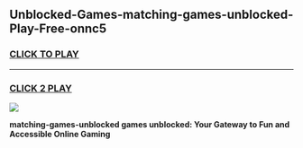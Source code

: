 
## Unblocked-Games-matching-games-unblocked-Play-Free-onnc5
<h3>
<a href="https://premium76.site?title=matching-games-unblocked&ref=18A1">CLICK TO PLAY</a></h3>
<hr>

<h3>
<a href="https://premium76.site?title=matching-games-unblocked&ref=18A1">CLICK 2 PLAY</a>
  
</h3>

<a href="https://premium76.site?title=matching-games-unblocked&ref=18A1"><img src="https://clearcache.store/games.png"></a>


**matching-games-unblocked games unblocked: Your Gateway to Fun and Accessible Online Gaming**
